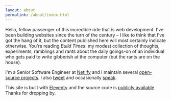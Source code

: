```yaml
---
layout: about
permalink: /about/index.html
---
```


Hello, fellow passenger of this incredible ride that is web development. I've been building websites since the turn of the century – I like to think that I've got the hang of it, but the content published here will most certainly indicate otherwise. You're reading *Build Times*: my modest collection of thoughts, experiments, ramblings and rants about the daily goings-on of an individual who gets paid to write gibberish at the computer (but the rants are on the house).

I'm a Senior Software Engineer at [Netlify](https://netlify.com) and I maintain several [open-source projects](https://github.com/eduardoboucas). I also [tweet](https://twitter.com/eduardoboucas) and occasionally [speak](https://speakerdeck.com/eduardoboucas).

This site is built with [Eleventy](https://11ty.dev) and the source code is [publicly available](https://github.com/eduardoboucas). Thanks for dropping by. <!--tomb-->
